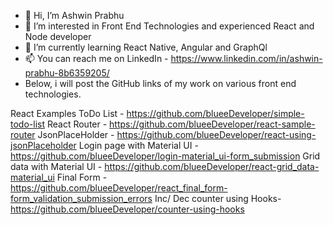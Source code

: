 - 👋 Hi, I’m Ashwin Prabhu
- 👀 I’m interested in Front End Technologies and experienced React and Node developer
- 🌱 I’m currently learning React Native, Angular and GraphQl
- 📫 You can reach me on LinkedIn - https://www.linkedin.com/in/ashwin-prabhu-8b6359205/  
- Below, i will post the GitHub links of my work on various front end technologies. 


React Examples
ToDo List - https://github.com/blueeDeveloper/simple-todo-list
React Router - https://github.com/blueeDeveloper/react-sample-router
JsonPlaceHolder - https://github.com/blueeDeveloper/react-using-jsonPlaceholder
Login page with Material UI - https://github.com/blueeDeveloper/login-material_ui-form_submission
Grid data with Material UI - https://github.com/blueeDeveloper/react-grid_data-material_ui
Final Form - https://github.com/blueeDeveloper/react_final_form-form_validation_submission_errors
Inc/ Dec counter using Hooks- https://github.com/blueeDeveloper/counter-using-hooks
